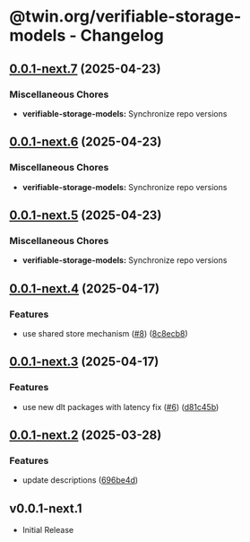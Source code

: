 # @twin.org/verifiable-storage-models - Changelog

## [0.0.1-next.7](https://github.com/twinfoundation/verifiable-storage/compare/verifiable-storage-models-v0.0.1-next.6...verifiable-storage-models-v0.0.1-next.7) (2025-04-23)


### Miscellaneous Chores

* **verifiable-storage-models:** Synchronize repo versions

## [0.0.1-next.6](https://github.com/twinfoundation/verifiable-storage/compare/verifiable-storage-models-v0.0.1-next.5...verifiable-storage-models-v0.0.1-next.6) (2025-04-23)


### Miscellaneous Chores

* **verifiable-storage-models:** Synchronize repo versions

## [0.0.1-next.5](https://github.com/twinfoundation/verifiable-storage/compare/verifiable-storage-models-v0.0.1-next.4...verifiable-storage-models-v0.0.1-next.5) (2025-04-23)


### Miscellaneous Chores

* **verifiable-storage-models:** Synchronize repo versions

## [0.0.1-next.4](https://github.com/twinfoundation/verifiable-storage/compare/verifiable-storage-models-v0.0.1-next.3...verifiable-storage-models-v0.0.1-next.4) (2025-04-17)


### Features

* use shared store mechanism ([#8](https://github.com/twinfoundation/verifiable-storage/issues/8)) ([8c8ecb8](https://github.com/twinfoundation/verifiable-storage/commit/8c8ecb83d32431952c594ea23d37040991f5b4d3))

## [0.0.1-next.3](https://github.com/twinfoundation/verifiable-storage/compare/verifiable-storage-models-v0.0.1-next.2...verifiable-storage-models-v0.0.1-next.3) (2025-04-17)


### Features

* use new dlt packages with latency fix ([#6](https://github.com/twinfoundation/verifiable-storage/issues/6)) ([d81c45b](https://github.com/twinfoundation/verifiable-storage/commit/d81c45bce035864a41bbd498815169d7257fbcb8))

## [0.0.1-next.2](https://github.com/twinfoundation/verifiable-storage/compare/verifiable-storage-models-v0.0.1-next.1...verifiable-storage-models-v0.0.1-next.2) (2025-03-28)


### Features

* update descriptions ([696be4d](https://github.com/twinfoundation/verifiable-storage/commit/696be4d253183375d4c96e5b74eca0c814fe2fd1))

## v0.0.1-next.1

- Initial Release

